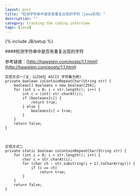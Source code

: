 ```yaml
---
layout: post
title: "检测字符串中是否有重复出现的字符（java实现）"
description: ""
category: Cracking the coding interview
tags: [java]
---
```

{% include JB/setup %}

####检测字符串中是否有重复出现的字符

参考链接：[http://hawstein.com/posts/1.1.html](http://hawstein.com/posts/1.1.html)


    实现方式一(注：以256位 ASCII 字符集为例)
    private boolean isContainRepeatChar(String str) {
        boolean[] booleans = new boolean[256];
        for (int i = 0; i < str.length(); i++) {
            int c = (int) str.charAt(i);
            if (booleans[c]) {
                return true;
            } else {
                booleans[c] = true;
            }
        }
        return false;
    }

<br/>

    实现方式二
    private static boolean isContainRepeatChar(String str) {
        for (int i = 0; i < str.length(); i++) {
            char c = str.charAt(i);
            for (char ch : str.substring(i + 1).toCharArray()) {
                if (c == ch)
                    return true;
            }
        }
        return false;
    }